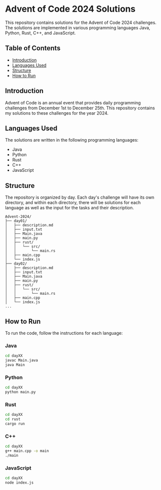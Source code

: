 # Advent of Code 2024 Solutions

This repository contains solutions for the Advent of Code 2024 challenges. The solutions are implemented in various programming languages Java, Python, Rust, C++, and JavaScript.

## Table of Contents

- [Introduction](#introduction)
- [Languages Used](#languages-used)
- [Structure](#structure)
- [How to Run](#how-to-run)

## Introduction

Advent of Code is an annual event that provides daily programming challenges from December 1st to December 25th. This repository contains my solutions to these challenges for the year 2024.

## Languages Used

The solutions are written in the following programming languages:
- Java
- Python
- Rust
- C++
- JavaScript

## Structure

The repository is organized by day. Each day's challenge will have its own directory, and within each directory, there will be solutions for each language as well as the input for the tasks and their description.

```
Advent-2024/
├── day01/
│   ├── description.md
│   ├── input.txt
│   ├── Main.java
│   ├── main.py
│   ├── rust/
│   │   └── src/
│   │       └── main.rs
│   ├── main.cpp
│   └── index.js
├── day02/
│   ├── description.md
│   ├── input.txt
│   ├── Main.java
│   ├── main.py
│   ├── rust/
│   │   └── src/
│   │       └── main.rs
│   ├── main.cpp
│   └── index.js
...
```

## How to Run

To run the code, follow the instructions for each language:

### Java
```sh
cd dayXX
javac Main.java
java Main
```

### Python
```sh
cd dayXX
python main.py
```

### Rust
```sh
cd dayXX
cd rust
cargo run
```

### C++
```sh
cd dayXX
g++ main.cpp -o main
./main
```

### JavaScript
```sh
cd dayXX
node index.js
```